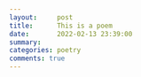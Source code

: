 ```yaml
---
layout:     post
title:      This is a poem
date:       2022-02-13 23:39:00
summary:    
categories: poetry
comments: true
---
```

